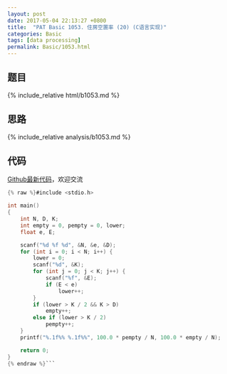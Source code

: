 ```yaml
---
layout: post
date: 2017-05-04 22:13:27 +0800
title:  "PAT Basic 1053. 住房空置率 (20) (C语言实现)"
categories: Basic
tags: [data processing]
permalink: Basic/1053.html
---
```


## 题目

{% include_relative html/b1053.md %}

## 思路

{% include_relative analysis/b1053.md %}

## 代码

[Github最新代码](https://github.com/OliverLew/PAT/blob/master/PATBasic/1053.c)，欢迎交流

```c
{% raw %}#include <stdio.h>

int main()
{
	int N, D, K;
	int empty = 0, pempty = 0, lower;
	float e, E;

	scanf("%d %f %d", &N, &e, &D);
	for (int i = 0; i < N; i++) {
		lower = 0;
		scanf("%d", &K);
		for (int j = 0; j < K; j++) {
			scanf("%f", &E);
			if (E < e)
				lower++;
		}
		if (lower > K / 2 && K > D)
			empty++;
		else if (lower > K / 2)
			pempty++;
	}
	printf("%.1f%% %.1f%%", 100.0 * pempty / N, 100.0 * empty / N);

	return 0;
}
{% endraw %}```